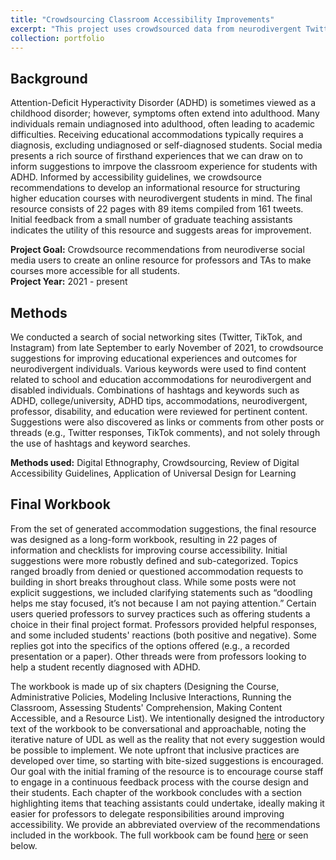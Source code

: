 ```yaml
---
title: "Crowdsourcing Classroom Accessibility Improvements"
excerpt: "This project uses crowdsourced data from neurodivergent Twitter users to examine changes that could be made to higher education courses to increase accessibility. By combining user-generated suggestions with Universal Design for Learning and guidelines from accessibility organizations, I develop a workbook for course staff to use as a resource to build accommodations into their class design.<br><br><img src='/images/CoverImages/Class_Access_Cover.png' alt = 'Exploratory Research. Crowdsourcing Classroom Accessibility Improvements. Developing a workbook for improving higher education course accessibility through crowdsourced recommendations. Community-Based, Crowdsourcing, Qualitative, Accessibility'>"
collection: portfolio
---
```


## Background
Attention-Deficit Hyperactivity Disorder (ADHD) is sometimes viewed as a childhood disorder; however, symptoms often extend into adulthood. Many individuals remain undiagnosed into adulthood, often leading to academic difficulties. Receiving educational accommodations typically requires a diagnosis, excluding undiagnosed or self-diagnosed students. Social media presents a rich source of firsthand experiences that we can draw on to inform suggestions to imrpove the classroom experience for students with ADHD. Informed by accessibility guidelines, we crowdsource recommendations to develop an informational resource for structuring higher education courses with neurodivergent students in mind. The final resource consists of 22 pages with 89 items compiled from 161 tweets. Initial feedback from a small number of graduate teaching assistants indicates the utility of this resource and suggests areas for improvement.

**Project Goal:** Crowdsource recommendations from neurodiverse social media users to create an online resource for professors and TAs to make courses more accessible for all students. <br>
**Project Year:** 2021 - present

## Methods
We conducted a search of social networking sites (Twitter, TikTok, and Instagram) from late September to early November of 2021, to crowdsource suggestions for improving educational experiences and outcomes for neurodivergent individuals. Various keywords were used to find content related to school and education accommodations for neurodivergent and disabled individuals. Combinations of hashtags and keywords such as ADHD, college/university, ADHD tips, accommodations, neurodivergent, professor, disability, and education were reviewed for pertinent content. Suggestions were also discovered as links or comments from other posts or threads (e.g., Twitter responses, TikTok comments), and not solely through the use of hashtags and keyword searches. 

**Methods used:** Digital Ethnography, Crowdsourcing, Review of Digital Accessibility Guidelines, Application of Universal Design for Learning

## Final Workbook
From the set of generated accommodation suggestions, the final resource was designed as a long-form workbook, resulting in 22 pages of information and checklists for improving course accessibility. Initial suggestions were more robustly defined and sub-categorized. Topics ranged broadly from denied or questioned accommodation requests to building in short breaks throughout class. While some posts were not explicit suggestions, we included clarifying statements such as “doodling helps me stay focused, it’s not because I am not paying attention.” Certain users queried professors to survey practices such as offering students a choice in their final project format. Professors provided helpful responses, and some included students' reactions (both positive and negative). Some replies got into the specifics of the options offered (e.g., a recorded presentation or a paper). Other threads were from professors looking to help a student recently diagnosed with ADHD.

The workbook is made up of six chapters (Designing the Course, Administrative Policies, Modeling Inclusive Interactions, Running the Classroom, Assessing Students' Comprehension, Making Content Accessible, and a Resource List). We intentionally designed the introductory text of the workbook to be conversational and approachable, noting the iterative nature of UDL as well as the reality that not every suggestion would be possible to implement. We note upfront that inclusive practices are developed over time, so starting with bite-sized suggestions is encouraged. Our goal with the initial framing of the resource is to encourage course staff to engage in a continuous feedback process with the course design and their students. Each chapter of the workbook concludes with a section highlighting items that teaching assistants could undertake, ideally making it easier for professors to delegate responsibilities around improving accessibility. We provide an abbreviated overview of the recommendations included in the workbook. The full workbook cam be found [here](https://tessaeagle.github.io/files/Classroom_Accessibility_Guidelines_Living.pdf) or seen below.

<object data="{{ site.url }}{{ site.baseurl }}/files/Classroom_Accessibility_Guidelines_Living.pdf" width="1000" height="1000" type="application/pdf"></object>

